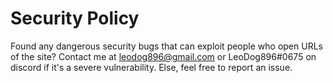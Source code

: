 # Security Policy

Found any dangerous security bugs that can exploit people who open URLs of the site?
Contact me at leodog896@gmail.com or LeoDog896#0675 on discord if it's a severe vulnerability.
Else, feel free to report an issue.
